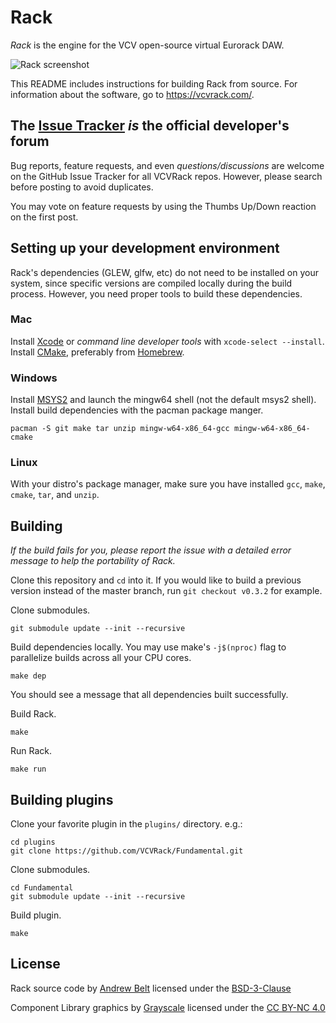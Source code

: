 # Rack

*Rack* is the engine for the VCV open-source virtual Eurorack DAW.

![Rack screenshot](https://vcvrack.com/images/screenshot.png)

This README includes instructions for building Rack from source. For information about the software, go to https://vcvrack.com/.

## The [Issue Tracker](https://github.com/VCVRack/Rack/issues) *is* the official developer's forum

Bug reports, feature requests, and even *questions/discussions* are welcome on the GitHub Issue Tracker for all VCVRack repos.
However, please search before posting to avoid duplicates.

You may vote on feature requests by using the Thumbs Up/Down reaction on the first post.

## Setting up your development environment

Rack's dependencies (GLEW, glfw, etc) do not need to be installed on your system, since specific versions are compiled locally during the build process. However, you need proper tools to build these dependencies.

### Mac

Install [Xcode](https://developer.apple.com/xcode/) or *command line developer tools* with `xcode-select --install`.
Install [CMake](https://cmake.org/), preferably from [Homebrew](https://brew.sh/).

### Windows

Install [MSYS2](http://www.msys2.org/) and launch the mingw64 shell (not the default msys2 shell).
Install build dependencies with the pacman package manger.

	pacman -S git make tar unzip mingw-w64-x86_64-gcc mingw-w64-x86_64-cmake

### Linux

With your distro's package manager, make sure you have installed `gcc`, `make`, `cmake`, `tar`, and `unzip`.

## Building

*If the build fails for you, please report the issue with a detailed error message to help the portability of Rack.*

Clone this repository and `cd` into it.
If you would like to build a previous version instead of the master branch, run `git checkout v0.3.2` for example.

Clone submodules.

	git submodule update --init --recursive

Build dependencies locally.
You may use make's `-j$(nproc)` flag to parallelize builds across all your CPU cores.

	make dep

You should see a message that all dependencies built successfully.

Build Rack.

	make

Run Rack.

	make run

## Building plugins

Clone your favorite plugin in the `plugins/` directory. e.g.:

	cd plugins
	git clone https://github.com/VCVRack/Fundamental.git

Clone submodules.

	cd Fundamental
	git submodule update --init --recursive

Build plugin.

	make

## License

Rack source code by [Andrew Belt](https://andrewbelt.name/) licensed under the [BSD-3-Clause](LICENSE.txt)

Component Library graphics by [Grayscale](http://grayscale.info/) licensed under the [CC BY-NC 4.0](https://creativecommons.org/licenses/by-nc/4.0/)
